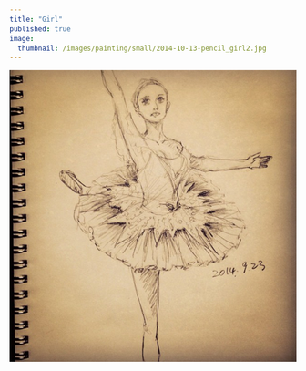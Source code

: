```yaml
---
title: "Girl"
published: true
image: 
  thumbnail: /images/painting/small/2014-10-13-pencil_girl2.jpg
---
```

<img src="/images/painting/2014-10-13-pencil_girl2.jpg">

